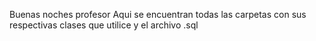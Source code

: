 Buenas noches profesor
Aqui se encuentran todas las carpetas con sus respectivas clases que utilice y el archivo .sql
